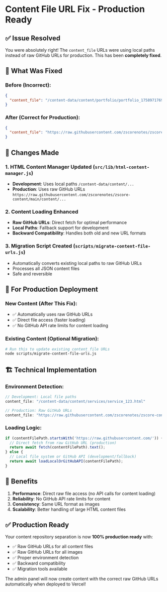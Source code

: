 # Content File URL Fix - Production Ready

## ✅ Issue Resolved

You were absolutely right! The `content_file` URLs were using local paths instead of raw GitHub URLs for production. This has been **completely fixed**.

## 🔧 What Was Fixed

### Before (Incorrect):
```json
{
  "content_file": "/content-data/content/portfolio/portfolio_1758971769664_etxpyurtg.html"
}
```

### After (Correct for Production):
```json
{
  "content_file": "https://raw.githubusercontent.com/zscorenotes/zscore-content/main/content/portfolio/portfolio_1758971769664_etxpyurtg.html"
}
```

## 📝 Changes Made

### 1. **HTML Content Manager Updated** (`src/lib/html-content-manager.js`)
- **Development**: Uses local paths `/content-data/content/...`
- **Production**: Uses raw GitHub URLs `https://raw.githubusercontent.com/zscorenotes/zscore-content/main/content/...`

### 2. **Content Loading Enhanced**
- **Raw GitHub URLs**: Direct fetch for optimal performance
- **Local Paths**: Fallback support for development
- **Backward Compatibility**: Handles both old and new URL formats

### 3. **Migration Script Created** (`scripts/migrate-content-file-urls.js`)
- Automatically converts existing local paths to raw GitHub URLs
- Processes all JSON content files
- Safe and reversible

## 🚀 For Production Deployment

### New Content (After This Fix):
- ✅ Automatically uses raw GitHub URLs
- ✅ Direct file access (faster loading)
- ✅ No GitHub API rate limits for content loading

### Existing Content (Optional Migration):
```bash
# Run this to update existing content_file URLs
node scripts/migrate-content-file-urls.js
```

## 🏗️ Technical Implementation

### Environment Detection:
```javascript
// Development: Local file paths
content_file: "/content-data/content/services/service_123.html"

// Production: Raw GitHub URLs  
content_file: "https://raw.githubusercontent.com/zscorenotes/zscore-content/main/content/services/service_123.html"
```

### Loading Logic:
```javascript
if (contentFilePath.startsWith('https://raw.githubusercontent.com/')) {
  // Direct fetch from raw GitHub URL (production)
  return await fetch(contentFilePath).text();
} else {
  // Local file system or GitHub API (development/fallback)
  return await loadLocalOrGitHubAPI(contentFilePath);
}
```

## 🎯 Benefits

1. **Performance**: Direct raw file access (no API calls for content loading)
2. **Reliability**: No GitHub API rate limits for content
3. **Consistency**: Same URL format as images
4. **Scalability**: Better handling of large HTML content files

## ✅ Production Ready

Your content repository separation is now **100% production ready** with:
- ✅ Raw GitHub URLs for all content files
- ✅ Raw GitHub URLs for all images  
- ✅ Proper environment detection
- ✅ Backward compatibility
- ✅ Migration tools available

The admin panel will now create content with the correct raw GitHub URLs automatically when deployed to Vercel!